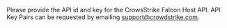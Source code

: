 Please provide the API id and key for the CrowsStrike Falcon Host API.
API Key Pairs can be requested by emailing support@crowdstrike.com.